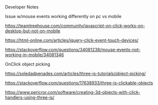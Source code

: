 Developer Notes

Issue w/mouse events working differently on pc vs mobile

https://teamtreehouse.com/community/javascript-on-click-works-on-desktop-but-not-on-mobile

https://html-online.com/articles/jquery-click-event-touch-devices/

https://stackoverflow.com/questions/34081238/mouse-events-not-working-in-mobile/34081346

OnClick object picking

https://soledadpenades.com/articles/three-js-tutorials/object-picking/

https://stackoverflow.com/questions/17638933/three-js-clickable-objects

https://www.pericror.com/software/creating-3d-objects-with-click-handlers-using-three-js/